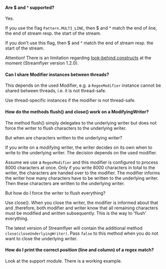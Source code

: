 #### Are $ and ^ supported? ####

Yes.

If you use the flag `Pattern.MULTI_LINE`, then $ and ^ match the end of line, the end of stream resp. the start of the stream.

If you don't use this flag, then $ and ^ match the end of stream resp. the start of the stream.

Attention! There is an limitation regarding [look-behind constructs](../../#look-behind_constructs) at the moment (Streamflyer version 1.2.0).

#### Can I share Modifier instances between threads? ####

This depends on the used Modifier, e.g. a `RegexModifier` instance cannot be shared between threads, i.e. it is not thread-safe.

Use thread-specific instances if the modifier is not thread-safe.

#### How do the methods flush() and close() work on a ModifyingWriter? ####

The method flush() simply delegates to the underlying writer but does not force the writer to flush characters to the underlying writer.

But when are characters written to the underlying writer?

If you write on a modifying writer, the writer decides on its own when to write to the underlying writer. The decision depends on the used modifier.

Assume we use a `RegexModifier` and this modifier is configured to process 8000 characters at once. Only if you write 8000 characters in total to the writer, the characters are handed over to the modifier. The modifier informs the writer how many characters have to be written to the underlying writer. Then these characters are written to the underlying writer.

But how do I force the writer to flush everything?

Use close(). When you close the writer, the modifier is informed about that and ,therefore, both modifier and writer know that all remaining characters must be modified and written subsequently. This is the way to 'flush' everything.

The latest version of Streamflyer will contain the additional method `close(closeUnderlyingWriter)`. Pass `false` to this method when you do not want to close the underlying writer.

#### How do I print the correct position (line and column) of a regex match? ####

Look at the support module. There is a working example.
